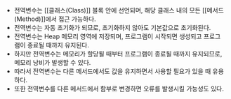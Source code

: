 - 전역변수는 [[클래스(Class)]] 블록 안에 선언되며, 해당 클래스 내의 모든 [[메서드(Method)]]에서 접근 가능하다. 
- 전역변수는 자동 초기화가 되므로, 초기화하지 않아도 기본값으로 초기화된다. 
- 전역변수는 Heap 메모리 영역에 저장되며, 프로그램이 시작되면 생성되고 프로그램이 종료될 때까지 유지된다.
- 하지만 전역변수는 메모리가 할당될 때부터 프로그램이 종료될 때까지 유지되므로, 메모리 낭비가 발생할 수 있다.
- 따라서 전역변수는 다른 메서드에서도 값을 유지하면서 사용할 필요가 있을 때 유용하다.
- 또한 전역변수를 다른 메서드에서 함부로 변경하면 오류를 발생시킬 가능성도 있다.

